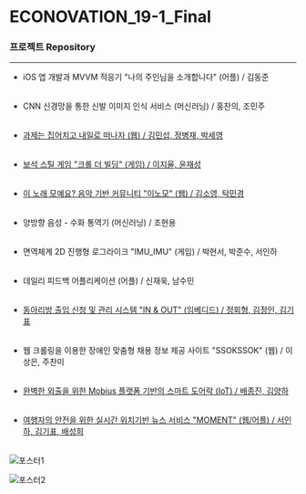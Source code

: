 # ECONOVATION_19-1_Final


### 프로젝트 Repository

------

- iOS 앱 개발과 MVVM 적응기 "나의 주인님을 소개합니다" (어플) / 김동준  <br/><br/>

- CNN 신경망을 통한 신발 이미지 인식 서비스 (머신러닝) / 홍찬의, 조민주  <br/><br/>

- [과제는 집어치고 내일로 떠나자 (웹) / 김민섭, 정병재, 박세영](https://github.com/JNU-econovation/HWIT-dev)  <br/><br/>

- [보석 스틸 게임 "크롤 더 빌딩" (게임) / 이지율, 윤재성](https://github.com/JNU-econovation/Game_EYoon)  <br/><br/>

- [이 노래 모예요? 음악 기반 커뮤니티 "이노모" (웹) / 김소영, 탁민경](https://github.com/JNU-econovation/WebPretty)  <br/><br/>

- 양방향 음성 - 수화 통역기 (머신러닝) / 조현용  <br/><br/>

- 면역체계 2D 진행형 로그라이크 "IMU_IMU" (게임) / 박현서, 박준수, 서인하  <br/><br/>

- 데일리 피드백 어플리케이션 (어플) / 신재욱, 남수민  <br/><br/>

- [동아리방 출입 신청 및 관리 시스템 "IN  & OUT" (임베디드) / 정회형, 김정인, 김기표](https://github.com/JNU-econovation/inandout)  <br/><br/>

- 웹 크롤링을 이용한 장애인 맞춤형 채용 정보 제공 사이트 "SSOKSSOK" (웹) / 이상은, 주찬미  <br/><br/>

- [완벽한 외출을 위한 Mobius 플랫폼 기반의 스마트 도어락 (IoT) / 배종진, 김양하](https://github.com/JNU-econovation/KAB)  <br/><br/>

- [여행자의 안전을 위한 실시간 위치기반 뉴스 서비스 "MOMENT" (웹/어플)  / 서인하, 김기표, 배성희](https://github.com/JNU-econovation/MOMENT)  <br/><br/>

![포스터1](https://user-images.githubusercontent.com/40922963/61381220-b2aa6780-a8e5-11e9-9dc7-e4de66b50b2a.png)

![포스터2](https://user-images.githubusercontent.com/40922963/61381234-b5a55800-a8e5-11e9-81f3-695d5c21a2ee.png)
